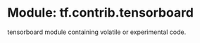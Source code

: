 <div itemscope itemtype="http://developers.google.com/ReferenceObject">
<meta itemprop="name" content="tf.contrib.tensorboard" />
<meta itemprop="path" content="Stable" />
</div>

# Module: tf.contrib.tensorboard

tensorboard module containing volatile or experimental code.

<!-- Placeholder for "Used in" -->


